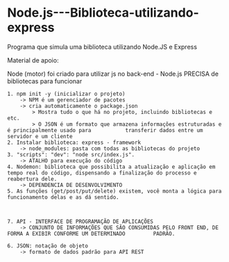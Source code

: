 # Node.js---Biblioteca-utilizando-express
Programa que simula uma biblioteca utilizando Node.JS e Express


Material de apoio:

Node (motor) foi criado para utilizar js no back-end	-	Node.js PRECISA de bibliotecas para funcionar

	1. npm init -y (inicializar o projeto)
		-> NPM é um gerenciador de pacotes
		-> cria automaticamente o package.json
			> Mostra tudo o que há no projeto, incluindo bibliotecas e etc.
			> O JSON é um formato que armazena informações estruturadas e é principalmente usado para 			transferir dados entre um servidor e um cliente
	2. Instalar biblioteca: express - framework
		-> node_modules: pasta com todas as bibliotecas do projeto
	3. "scripts": "dev": "node src/index.js".
		-> ATALHO para execução do código
	4. Nodemon: biblioteca que possibilita a atualização e aplicação em tempo real do código, dispensando a finalização do processo e reabertura dele.
		-> DEPENDENCIA DE DESENVOLVIMENTO
	5. As funções (get/post/put/delete) existem, você monta a lógica para funcionamento delas e as dá sentido.



	7. API - INTERFACE DE PROGRAMAÇÃO DE APLICAÇÕES
		-> CONJUNTO DE INFORMAÇÕES QUE SÃO CONSUMIDAS PELO FRONT END, DE FORMA A EXIBIR CONFORME UM DETERMINADO 		PADRÃO.

	6. JSON: notação de objeto
		-> formato de dados padrão para API REST
